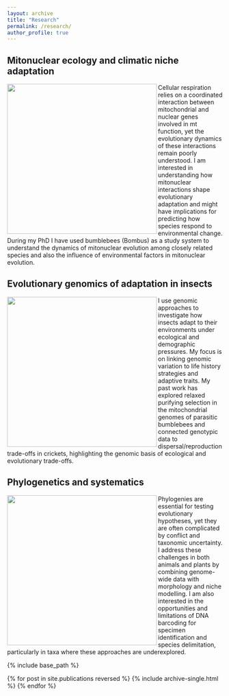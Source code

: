 ```yaml
---
layout: archive
title: "Research"
permalink: /research/
author_profile: true
---
```


## Mitonuclear ecology and climatic niche adaptation
<img src="/images/placeholder.jpg" width="350" align="left" >
Cellular respiration relies on a coordinated interaction between mitochondrial and nuclear genes involved in mt function, yet the evolutionary dynamics of these interactions remain poorly understood. I am interested in understanding how mitonuclear interactions shape evolutionary adaptation and might have implications for predicting how species respond to environmental change. During my PhD I have used bumblebees (Bombus) as a study system to understand the dynamics of mitonuclear evolution among closely related species and also the influence of environmental factors in mitonuclear evolution.

## Evolutionary genomics of adaptation in insects
<img src="/images/placeholder.jpg" width="350" align="left" >
I use genomic approaches to investigate how insects adapt to their environments under ecological and demographic pressures. My focus is on linking genomic variation to life history strategies and adaptive traits. My past work has explored relaxed purifying selection in the mitochondrial genomes of parasitic bumblebees and connected genotypic data to dispersal/reproduction trade-offs in crickets, highlighting the genomic basis of ecological and evolutionary trade-offs.

## Phylogenetics and systematics
<img src="/images/placeholder.jpg" width="350" align="left" >
Phylogenies are essential for testing evolutionary hypotheses, yet they are often complicated by conflict and taxonomic uncertainty. I address these challenges in both animals and plants by combining genome-wide data with morphology and niche modelling. I am also interested in the opportunities and limitations of DNA barcoding for specimen identification and species delimitation, particularly in taxa where these approaches are underexplored.

{% include base_path %}

{% for post in site.publications reversed %}
  {% include archive-single.html %}
{% endfor %}
